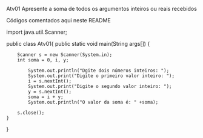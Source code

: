 Atv01
Apresente a soma de todos os argumentos inteiros ou reais recebidos

Códigos comentados aqui neste README

import java.util.Scanner; 


public class Atv01{
    public static void main(String args[]) {
        

        Scanner s = new Scanner(System.in);
        int soma = 0, i, y; 

            System.out.println("Dgite dois números inteiros: ");
            System.out.print("Digite o primeiro valor inteiro: ");
            i = s.nextInt();
            System.out.print("Digite o segundo valor inteiro: ");
            y = s.nextInt();
            soma = i + y; 
            System.out.println("O valor da soma é: " +soma); 
       
        s.close();
    }
}
